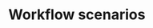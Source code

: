 ---
type: docs
title: "Workflow scenarios"
linkTitle: "Workflow scenarios"
weight: 4000
description: Learn how to invoke the workflow API using either HTTP or gRPC
---